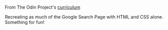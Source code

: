 From The Odin Project's [curriculum](http://www.theodinproject.com/courses/web-development-101/lessons/html-css)

Recreating as much of the Google Search Page with HTML and CSS alone. 
Something for fun!